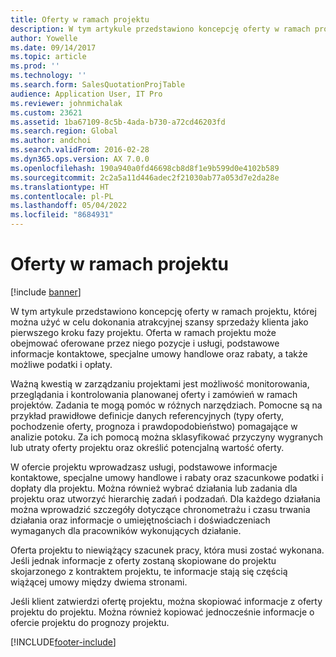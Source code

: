 ```yaml
---
title: Oferty w ramach projektu
description: W tym artykule przedstawiono koncepcję oferty w ramach projektu, której można użyć w celu dokonania atrakcyjnej szansy sprzedaży klienta jako pierwszego kroku fazy projektu. Oferta w ramach projektu może obejmować oferowane przez niego pozycje i usługi, podstawowe informacje kontaktowe, specjalne umowy handlowe oraz rabaty, a także możliwe podatki i opłaty.
author: Yowelle
ms.date: 09/14/2017
ms.topic: article
ms.prod: ''
ms.technology: ''
ms.search.form: SalesQuotationProjTable
audience: Application User, IT Pro
ms.reviewer: johnmichalak
ms.custom: 23621
ms.assetid: 1ba67109-8c5b-4ada-b730-a72cd46203fd
ms.search.region: Global
ms.author: andchoi
ms.search.validFrom: 2016-02-28
ms.dyn365.ops.version: AX 7.0.0
ms.openlocfilehash: 190a940a0fd46698cb8d8f1e9b599d0e4102b589
ms.sourcegitcommit: 2c2a5a11d446adec2f21030ab77a053d7e2da28e
ms.translationtype: HT
ms.contentlocale: pl-PL
ms.lasthandoff: 05/04/2022
ms.locfileid: "8684931"
---
```

# <a name="project-quotations"></a>Oferty w ramach projektu

[!include [banner](../includes/banner.md)]

W tym artykule przedstawiono koncepcję oferty w ramach projektu, której można użyć w celu dokonania atrakcyjnej szansy sprzedaży klienta jako pierwszego kroku fazy projektu. Oferta w ramach projektu może obejmować oferowane przez niego pozycje i usługi, podstawowe informacje kontaktowe, specjalne umowy handlowe oraz rabaty, a także możliwe podatki i opłaty. 

Ważną kwestią w zarządzaniu projektami jest możliwość monitorowania, przeglądania i kontrolowania planowanej oferty i zamówień w ramach projektów. Zadania te mogą pomóc w różnych narzędziach. Pomocne są na przykład prawidłowe definicje danych referencyjnych (typy oferty, pochodzenie oferty, prognoza i prawdopodobieństwo) pomagające w analizie potoku. Za ich pomocą można sklasyfikować przyczyny wygranych lub utraty oferty projektu oraz określić potencjalną wartość oferty. 

W ofercie projektu wprowadzasz usługi, podstawowe informacje kontaktowe, specjalne umowy handlowe i rabaty oraz szacunkowe podatki i dopłaty dla projektu. Można również wybrać działania lub zadania dla projektu oraz utworzyć hierarchię zadań i podzadań. Dla każdego działania można wprowadzić szczegóły dotyczące chronometrażu i czasu trwania działania oraz informacje o umiejętnościach i doświadczeniach wymaganych dla pracowników wykonujących działanie. 

Oferta projektu to niewiążący szacunek pracy, która musi zostać wykonana. Jeśli jednak informacje z oferty zostaną skopiowane do projektu skojarzonego z kontraktem projektu, te informacje stają się częścią wiążącej umowy między dwiema stronami. 

Jeśli klient zatwierdzi ofertę projektu, można skopiować informacje z oferty projektu do projektu. Można również kopiować jednocześnie informacje o ofercie projektu do prognozy projektu.





[!INCLUDE[footer-include](../includes/footer-banner.md)]